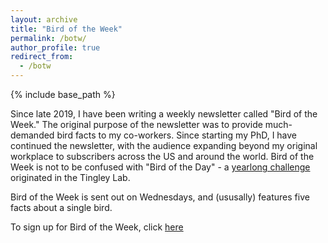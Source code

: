 ```yaml
---
layout: archive
title: "Bird of the Week"
permalink: /botw/
author_profile: true
redirect_from:
  - /botw
---
```


{% include base_path %}

Since late 2019, I have been writing a weekly newsletter called "Bird of the Week." The original purpose of the newsletter was to provide much-demanded bird facts to my co-workers. Since starting my PhD, I have continued the newsletter, with the audience expanding beyond my original workplace to subscribers across the US and around the world. Bird of the Week is not to be confused with "Bird of the Day" - a <a href="http://www.morgantingley.com/botd/">yearlong challenge</a> originated in the Tingley Lab.

Bird of the Week is sent out on Wednesdays, and (ususally) features five facts about a single bird.

To sign up for Bird of the Week, click <a href="https://btonelli.substack.com/p/coming-soon">here</a>
